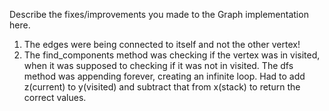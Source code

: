 Describe the fixes/improvements you made to the Graph implementation here.
1. The edges were being connected to itself and not the other vertex!
2. The find_components method was checking if the vertex was in visited, when it was supposed to checking if it was not in visited.
The dfs method was appending forever, creating an infinite loop. Had to add z(current) to y(visited) and subtract that from x(stack)
to return the correct values.